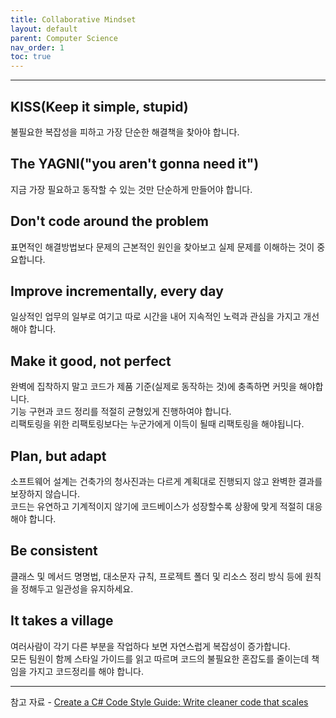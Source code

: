 ```yaml
---
title: Collaborative Mindset
layout: default
parent: Computer Science
nav_order: 1
toc: true
---
```


---
## KISS(Keep it simple, stupid)
불필요한 복잡성을 피하고 가장 단순한 해결책을 찾아야 합니다.

## The YAGNI("you aren't gonna need it")
지금 가장 필요하고 동작할 수 있는 것만 단순하게 만들어야 합니다.

## Don't code around the problem
표면적인 해결방법보다 문제의 근본적인 원인을 찾아보고 실제 문제를 이해하는 것이 중요합니다.

## Improve incrementally, every day
일상적인 업무의 일부로 여기고 따로 시간을 내어 지속적인 노력과 관심을 가지고 개선해야 합니다.

## Make it good, not perfect
완벽에 집착하지 말고 코드가 제품 기준(실제로 동작하는 것)에 충족하면 커밋을 해야합니다.<br>
기능 구현과 코드 정리를 적절히 균형있게 진행하여야 합니다.<br>
리팩토링을 위한 리팩토링보다는 누군가에게 이득이 될때 리팩토링을 해야됩니다.<br>

## Plan, but adapt
소프트웨어 설계는 건축가의 청사진과는 다르게 계획대로 진행되지 않고 완벽한 결과를 보장하지 않습니다.<br>
코드는 유연하고 기계적이지 않기에 코드베이스가 성장할수록 상황에 맞게 적절히 대응해야 합니다.

## Be consistent
클래스 및 메서드 명명법, 대소문자 규칙, 프로젝트 폴더 및 리소스 정리 방식 등에 원칙을 정해두고 일관성을 유지하세요.<br>

## It takes a village
여러사람이 각기 다른 부분을 작업하다 보면 자연스럽게 복잡성이 증가합니다.<br>
모든 팀원이 함께 스타일 가이드를 읽고 따르며 코드의 불필요한 혼잡도를 줄이는데 책임을 가지고 코드정리를 해야 합니다.

---

참고 자료 - [Create a C# Code Style Guide: Write cleaner code that scales](https://unity.com/resources/create-code-c-sharp-style-guide-e-book)